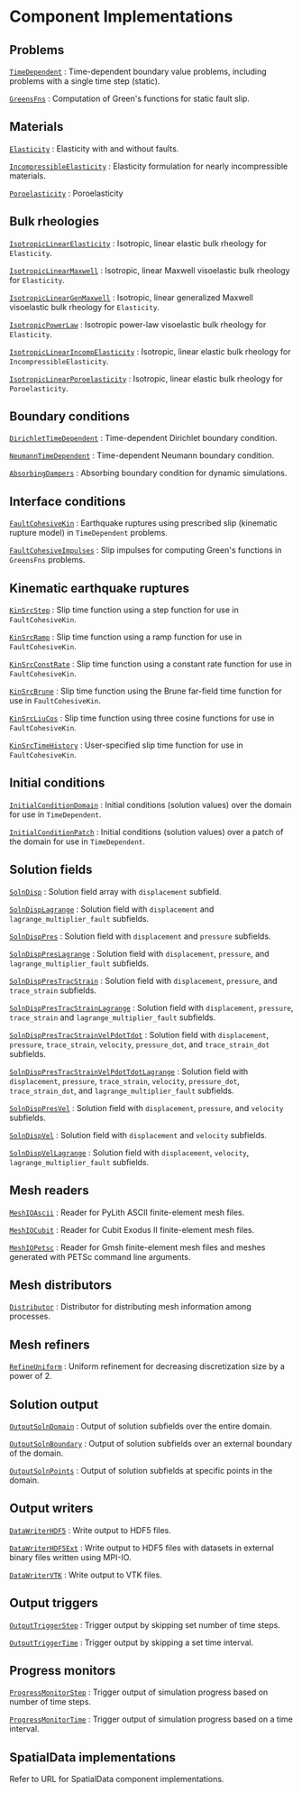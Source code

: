 # Component Implementations

## Problems

[`TimeDependent`](problems/TimeDependent.md)
: Time-dependent boundary value problems, including problems with a single time step (static).

[`GreensFns`](problems/GreensFns.md)
: Computation of Green's functions for static fault slip.

## Materials

[`Elasticity`](materials/Elasticity.md)
: Elasticity with and without faults.

[`IncompressibleElasticity`](materials/IncompressibleElasticity.md)
: Elasticity formulation for nearly incompressible materials.

[`Poroelasticity`](materials/Poroelasticity.md)
: Poroelasticity

## Bulk rheologies

[`IsotropicLinearElasticity`](materials/IsotropicLinearElasticity.md)
: Isotropic, linear elastic bulk rheology for `Elasticity`.

[`IsotropicLinearMaxwell`](materials/IsotropicLinearMaxwell.md)
: Isotropic, linear Maxwell visoelastic bulk rheology for `Elasticity`.

[`IsotropicLinearGenMaxwell`](materials/IsotropicLinearGenMaxwell.md)
: Isotropic, linear generalized Maxwell visoelastic bulk rheology for `Elasticity`.

[`IsotropicPowerLaw`](materials/IsotropicPowerLaw.md)
: Isotropic power-law visoelastic bulk rheology for `Elasticity`.

[`IsotropicLinearIncompElasticity`](materials/IsotropicLinearIncompElasticity.md)
: Isotropic, linear elastic bulk rheology for `IncompressibleElasticity`.

[`IsotropicLinearPoroelasticity`](materials/IsotropicLinearPoroelasticity.md)
: Isotropic, linear elastic bulk rheology for `Poroelasticity`.

## Boundary conditions

[`DirichletTimeDependent`](bc/DirichletTimeDependent.md)
: Time-dependent Dirichlet boundary condition.

[`NeumannTimeDependent`](bc/NeumannTimeDependent.md)
: Time-dependent Neumann boundary condition.

[`AbsorbingDampers`](bc/AbsorbingDampers.md)
: Absorbing boundary condition for dynamic simulations.

## Interface conditions

[`FaultCohesiveKin`](faults/FaultCohesiveKin.md)
: Earthquake ruptures using prescribed slip (kinematic rupture model) in `TimeDependent` problems.

[`FaultCohesiveImpulses`](faults/FaultCohesiveImpulses.md)
: Slip impulses for computing Green's functions in `GreensFns` problems.

## Kinematic earthquake ruptures

[`KinSrcStep`](faults/KinSrcStep.md)
: Slip time function using a step function for use in `FaultCohesiveKin`.

[`KinSrcRamp`](faults/KinSrcRamp.md)
: Slip time function using a ramp function for use in `FaultCohesiveKin`.

[`KinSrcConstRate`](faults/KinSrcConstRate.md)
: Slip time function using a constant rate function for use in `FaultCohesiveKin`.

[`KinSrcBrune`](faults/KinSrcBrune.md)
: Slip time function using the Brune far-field time function for use in `FaultCohesiveKin`.

[`KinSrcLiuCos`](faults/KinSrcLiuCos.md)
: Slip time function using three cosine functions for use in `FaultCohesiveKin`.

[`KinSrcTimeHistory`](faults/KinSrcTimeHistory.md)
: User-specified slip time function for use in `FaultCohesiveKin`.

## Initial conditions

[`InitialConditionDomain`](problems/InitialConditionDomain.md)
: Initial conditions (solution values) over the domain for use in `TimeDependent`.

[`InitialConditionPatch`](problems/InitialConditionPatch.md)
: Initial conditions (solution values) over a patch of the domain for use in `TimeDependent`.

## Solution fields

[`SolnDisp`](problems/SolnDisp.md)
: Solution field array with `displacement` subfield.

[`SolnDispLagrange`](problems/SolnDispLagrange.md)
: Solution field with `displacement` and `lagrange_multiplier_fault` subfields.

[`SolnDispPres`](problems/SolnDispPres.md)
: Solution field with `displacement` and `pressure` subfields.

[`SolnDispPresLagrange`](problems/SolnDispPresLagrange.md)
: Solution field with `displacement`, `pressure`, and `lagrange_multiplier_fault` subfields.

[`SolnDispPresTracStrain`](problems/SolnDispPresTracStrain.md)
: Solution field with `displacement`, `pressure`, and `trace_strain` subfields.

[`SolnDispPresTracStrainLagrange`](problems/SolnDispPresTracStrainLagrange.md)
: Solution field with `displacement`, `pressure`, `trace_strain` and `lagrange_multiplier_fault` subfields.

[`SolnDispPresTracStrainVelPdotTdot`](problems/SolnDispPresTracStrainVelPdotTdot.md)
: Solution field with `displacement`, `pressure`, `trace_strain`, `velocity`, `pressure_dot`, and `trace_strain_dot` subfields.

[`SolnDispPresTracStrainVelPdotTdotLagrange`](problems/SolnDispPresTracStrainVelPdotTdotLagrange.md)
: Solution field with `displacement`, `pressure`, `trace_strain`, `velocity`, `pressure_dot`, `trace_strain_dot`, and `lagrange_multiplier_fault` subfields.

[`SolnDispPresVel`](problems/SolnDispPresVel.md)
: Solution field with `displacement`, `pressure`, and `velocity` subfields.

[`SolnDispVel`](problems/SolnDispVel.md)
: Solution field with `displacement` and `velocity` subfields.

[`SolnDispVelLagrange`](problems/SolnDispVelLagrange.md)
: Solution field with `displacement`, `velocity`, `lagrange_multiplier_fault` subfields.

## Mesh readers

[`MeshIOAscii`](meshio/MeshIOAscii.md)
: Reader for PyLith ASCII finite-element mesh files.

[`MeshIOCubit`](meshio/MeshIOCubit.md)
: Reader for Cubit Exodus II finite-element mesh files.

[`MeshIOPetsc`](meshio/MeshIOPetsc.md)
: Reader for Gmsh finite-element mesh files and meshes generated with PETSc command line arguments.

## Mesh distributors

[`Distributor`](topology/Distributor.md)
: Distributor for distributing mesh information among processes.

## Mesh refiners

[`RefineUniform`](topology/RefineUniform.md)
: Uniform refinement for decreasing discretization size by a power of 2.

## Solution output

[`OutputSolnDomain`](meshio/OutputSolnDomain.md)
: Output of solution subfields over the entire domain.

[`OutputSolnBoundary`](meshio/OutputSolnBoundary.md)
: Output of solution subfields over an external boundary of the domain.

[`OutputSolnPoints`](meshio/OutputSolnPoints.md)
: Output of solution subfields at specific points in the domain.

## Output writers

[`DataWriterHDF5`](meshio/DataWriterHDF5.md)
: Write output to HDF5 files.

[`DataWriterHDF5Ext`](meshio/DataWriterHDF5Ext.md)
: Write output to HDF5 files with datasets in external binary files written using MPI-IO.

[`DataWriterVTK`](meshio/DataWriterVTK.md)
: Write output to VTK files.

## Output triggers

[`OutputTriggerStep`](meshio/OutputTriggerStep.md)
: Trigger output by skipping set number of time steps.

[`OutputTriggerTime`](meshio/OutputTriggerTime.md)
: Trigger output by skipping a set time interval.

## Progress monitors

[`ProgressMonitorStep`](problems/ProgressMonitorStep.md)
: Trigger output of simulation progress based on number of time steps.

[`ProgressMonitorTime`](problems/ProgressMonitorTime.md)
: Trigger output of simulation progress based on a time interval.

## SpatialData implementations

Refer to URL for SpatialData component implementations.